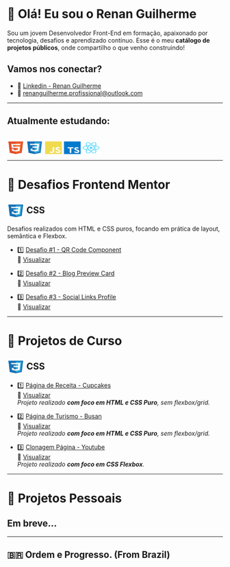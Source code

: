 # 👋 Olá! Eu sou o Renan Guilherme

Sou um jovem Desenvolvedor Front-End em formação, apaixonado por tecnologia, desafios e aprendizado contínuo. Esse é o meu **catálogo de projetos públicos**, onde compartilho o que venho construindo!

## Vamos nos conectar?
  * 📇 [Linkedin - Renan Guilherme](https://www.linkedin.com/in/renan-guilherme/)
  * 📧 renanguilherme.profissional@outlook.com
---

## Atualmente estudando:

<div style="display: inline_block"><br>
<img align="center" alt="Icon-HTML" height="30" width="40" src="https://raw.githubusercontent.com/devicons/devicon/master/icons/html5/html5-original.svg">  
<img align="center" alt="Icon-CSS" height="30" width="40" src="https://raw.githubusercontent.com/devicons/devicon/master/icons/css3/css3-original.svg">
<img align="center" alt="Icon-Js" height="30" width="40" src="https://raw.githubusercontent.com/devicons/devicon/master/icons/javascript/javascript-plain.svg">
<img align="center" alt="Icon-Ts" height="30" width="40" src="https://raw.githubusercontent.com/devicons/devicon/master/icons/typescript/typescript-plain.svg">
<img align="center" alt="Icon-React" height="30" width="40" src="https://raw.githubusercontent.com/devicons/devicon/master/icons/react/react-original.svg">
</div>

---

# 🧠 Desafios Frontend Mentor

## <img align="center" alt="Icon-CSS" height="30" width="40" src="https://raw.githubusercontent.com/devicons/devicon/master/icons/css3/css3-original.svg"> CSS

Desafios realizados com HTML e CSS puros, focando em prática de layout, semântica e Flexbox.

* 1️⃣ [Desafio #1 - QR Code Component](https://github.com/codebyneander/code-qr-component-project) <br>
  🔗 [Visualizar](https://codebyneander.github.io/code-qr-component-project/) <br>

* 2️⃣ [Desafio #2 - Blog Preview Card](https://github.com/codebyneander/blog-preview-card-myproject) <br>
  🔗 [Visualizar](https://codebyneander.github.io/blog-preview-card-myproject/) <br>

* 3️⃣ [Desafio #3 - Social Links Profile](https://github.com/codebyneander/social-links-profile-frontend-mentor) <br>
  🔗 [Visualizar](https://codebyneander.github.io/social-links-profile-frontend-mentor/) <br>
---

# 🚀 Projetos de Curso

## <img align="center" alt="Icon-CSS" height="30" width="40" src="https://raw.githubusercontent.com/devicons/devicon/master/icons/css3/css3-original.svg"> CSS

* 1️⃣ [Página de Receita - Cupcakes](https://github.com/codebyneander/pagina-receita-cupcakecoffe) <br>
  🔗 [Visualizar](https://codebyneander.github.io/pagina-receita-cupcakecoffe/) <br>
  *Projeto realizado **com foco em HTML e CSS Puro**, sem flexbox/grid.*

* 2️⃣ [Página de Turismo - Busan](https://github.com/codebyneander/turismo-busan-page) <br>
  🔗 [Visualizar](https://codebyneander.github.io/turismo-busan-page/) <br>
  *Projeto realizado **com foco em HTML e CSS Puro**, sem flexbox/grid.*

* 3️⃣ [Clonagem Página - Youtube](https://github.com/codebyneander/clone-youtube) <br>
  🔗 [Visualizar](https://codebyneander.github.io/clone-youtube/) <br>
  *Projeto realizado **com foco em CSS Flexbox**.*

---

# 🎨 Projetos Pessoais

## Em breve...

---

## 🇧🇷 Ordem e Progresso. (From Brazil)
